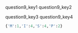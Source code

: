 question9_key1
question9_key2




question9_key3
question9_key4
```python
{'M':1,'I':4,'S':4,'P':2}
 ```